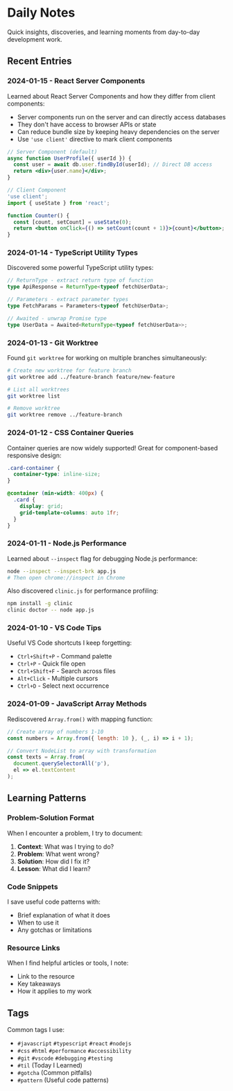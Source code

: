 # Daily Notes

Quick insights, discoveries, and learning moments from day-to-day development work.

## Recent Entries

### 2024-01-15 - React Server Components
Learned about React Server Components and how they differ from client components:
- Server components run on the server and can directly access databases
- They don't have access to browser APIs or state
- Can reduce bundle size by keeping heavy dependencies on the server
- Use `'use client'` directive to mark client components

```jsx
// Server Component (default)
async function UserProfile({ userId }) {
  const user = await db.user.findById(userId); // Direct DB access
  return <div>{user.name}</div>;
}

// Client Component
'use client';
import { useState } from 'react';

function Counter() {
  const [count, setCount] = useState(0);
  return <button onClick={() => setCount(count + 1)}>{count}</button>;
}
```

### 2024-01-14 - TypeScript Utility Types
Discovered some powerful TypeScript utility types:

```typescript
// ReturnType - extract return type of function
type ApiResponse = ReturnType<typeof fetchUserData>;

// Parameters - extract parameter types
type FetchParams = Parameters<typeof fetchUserData>;

// Awaited - unwrap Promise type
type UserData = Awaited<ReturnType<typeof fetchUserData>>;
```

### 2024-01-13 - Git Worktree
Found `git worktree` for working on multiple branches simultaneously:
```bash
# Create new worktree for feature branch
git worktree add ../feature-branch feature/new-feature

# List all worktrees
git worktree list

# Remove worktree
git worktree remove ../feature-branch
```

### 2024-01-12 - CSS Container Queries
Container queries are now widely supported! Great for component-based responsive design:

```css
.card-container {
  container-type: inline-size;
}

@container (min-width: 400px) {
  .card {
    display: grid;
    grid-template-columns: auto 1fr;
  }
}
```

### 2024-01-11 - Node.js Performance
Learned about `--inspect` flag for debugging Node.js performance:
```bash
node --inspect --inspect-brk app.js
# Then open chrome://inspect in Chrome
```

Also discovered `clinic.js` for performance profiling:
```bash
npm install -g clinic
clinic doctor -- node app.js
```

### 2024-01-10 - VS Code Tips
Useful VS Code shortcuts I keep forgetting:
- `Ctrl+Shift+P` - Command palette
- `Ctrl+P` - Quick file open
- `Ctrl+Shift+F` - Search across files
- `Alt+Click` - Multiple cursors
- `Ctrl+D` - Select next occurrence

### 2024-01-09 - JavaScript Array Methods
Rediscovered `Array.from()` with mapping function:
```javascript
// Create array of numbers 1-10
const numbers = Array.from({ length: 10 }, (_, i) => i + 1);

// Convert NodeList to array with transformation
const texts = Array.from(
  document.querySelectorAll('p'), 
  el => el.textContent
);
```

## Learning Patterns

### Problem-Solution Format
When I encounter a problem, I try to document:
1. **Context**: What was I trying to do?
2. **Problem**: What went wrong?
3. **Solution**: How did I fix it?
4. **Lesson**: What did I learn?

### Code Snippets
I save useful code patterns with:
- Brief explanation of what it does
- When to use it
- Any gotchas or limitations

### Resource Links
When I find helpful articles or tools, I note:
- Link to the resource
- Key takeaways
- How it applies to my work

## Tags

Common tags I use:
- `#javascript` `#typescript` `#react` `#nodejs`
- `#css` `#html` `#performance` `#accessibility`
- `#git` `#vscode` `#debugging` `#testing`
- `#til` (Today I Learned)
- `#gotcha` (Common pitfalls)
- `#pattern` (Useful code patterns)

